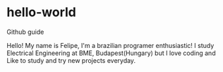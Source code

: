 # hello-world
Github guide

Hello! My name is Felipe, I'm a brazilian programer enthusiastic!
I study Electrical Engineering at BME, Budapest(Hungary) but
I love coding and Like to study and try new projects everyday.
